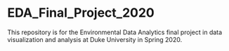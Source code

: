# EDA_Final_Project_2020
This repository is for the Environmental Data Analytics final project in data visualization and analysis at Duke University in Spring 2020.
